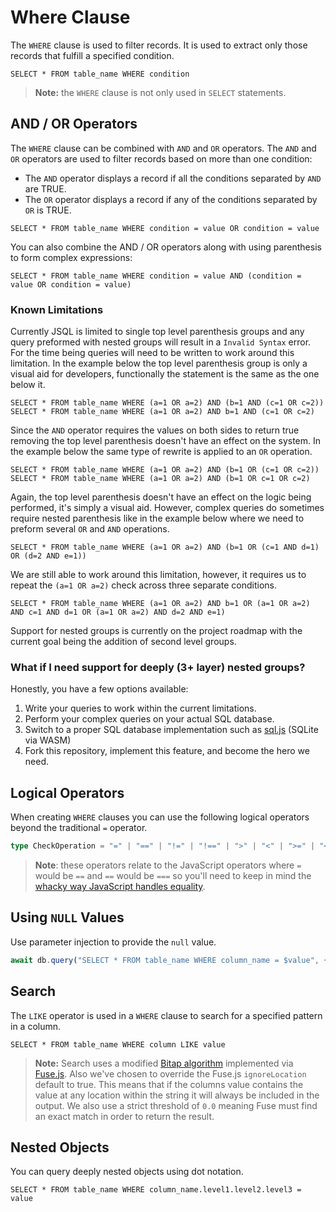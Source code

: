 # Where Clause

The `WHERE` clause is used to filter records. It is used to extract only those records that fulfill a specified condition.

```
SELECT * FROM table_name WHERE condition
```

> **Note:** the `WHERE` clause is not only used in `SELECT` statements.

## AND / OR Operators

The `WHERE` clause can be combined with `AND` and `OR` operators. The `AND` and `OR` operators are used to filter records based on more than one condition:

-   The `AND` operator displays a record if all the conditions separated by `AND` are TRUE.
-   The `OR` operator displays a record if any of the conditions separated by `OR` is TRUE.

```
SELECT * FROM table_name WHERE condition = value OR condition = value
```

You can also combine the AND / OR operators along with using parenthesis to form complex expressions:

```
SELECT * FROM table_name WHERE condition = value AND (condition = value OR condition = value)
```

### Known Limitations

Currently JSQL is limited to single top level parenthesis groups and any query preformed with nested groups will result in a `Invalid Syntax` error. For the time being queries will need to be written to work around this limitation. In the example below the top level parenthesis group is only a visual aid for developers, functionally the statement is the same as the one below it.

```
SELECT * FROM table_name WHERE (a=1 OR a=2) AND (b=1 AND (c=1 OR c=2))
SELECT * FROM table_name WHERE (a=1 OR a=2) AND b=1 AND (c=1 OR c=2)
```

Since the `AND` operator requires the values on both sides to return true removing the top level parenthesis doesn't have an effect on the system. In the example below the same type of rewrite is applied to an `OR` operation.

```
SELECT * FROM table_name WHERE (a=1 OR a=2) AND (b=1 OR (c=1 OR c=2))
SELECT * FROM table_name WHERE (a=1 OR a=2) AND (b=1 OR c=1 OR c=2)
```

Again, the top level parenthesis doesn't have an effect on the logic being performed, it's simply a visual aid. However, complex queries do sometimes require nested parenthesis like in the example below where we need to preform several `OR` and `AND` operations.

```
SELECT * FROM table_name WHERE (a=1 OR a=2) AND (b=1 OR (c=1 AND d=1) OR (d=2 AND e=1))
```

We are still able to work around this limitation, however, it requires us to repeat the `(a=1 OR a=2)` check across three separate conditions.

```
SELECT * FROM table_name WHERE (a=1 OR a=2) AND b=1 OR (a=1 OR a=2) AND c=1 AND d=1 OR (a=1 OR a=2) AND d=2 AND e=1)
```

Support for nested groups is currently on the project roadmap with the current goal being the addition of second level groups.

### What if I need support for deeply (3+ layer) nested groups?

Honestly, you have a few options available:

1. Write your queries to work within the current limitations.
1. Perform your complex queries on your actual SQL database.
1. Switch to a proper SQL database implementation such as [sql.js](https://sql.js.org/#/) (SQLite via WASM)
1. Fork this repository, implement this feature, and become the hero we need.

## Logical Operators

When creating `WHERE` clauses you can use the following logical operators beyond the traditional `=` operator.

```typescript
type CheckOperation = "=" | "==" | "!=" | "!==" | ">" | "<" | ">=" | "<=" | "!>=" | "!<=" | "!>" | "!<" | "LIKE" | "INCLUDES" | "EXCLUDES" | "IN" | "!IN";
```

> **Note**: these operators relate to the JavaScript operators where `=` would be `==` and `==` would be `===` so you'll need to keep in mind the [whacky way JavaScript handles equality](https://github.com/denysdovhan/wtfjs#-examples).

## Using `NULL` Values

Use parameter injection to provide the `null` value.

```javascript
await db.query("SELECT * FROM table_name WHERE column_name = $value", { value: null });
```

## Search

The `LIKE` operator is used in a `WHERE` clause to search for a specified pattern in a column.

```
SELECT * FROM table_name WHERE column LIKE value
```

> **Note:** Search uses a modified [Bitap algorithm](https://en.wikipedia.org/wiki/Bitap_algorithm) implemented via [Fuse.js](https://fusejs.io/). Also we've chosen to override the Fuse.js `ignoreLocation` default to true. This means that if the columns value contains the value at any location within the string it will always be included in the output. We also use a strict threshold of `0.0` meaning Fuse must find an exact match in order to return the result.

## Nested Objects

You can query deeply nested objects using dot notation.

```
SELECT * FROM table_name WHERE column_name.level1.level2.level3 = value
```
